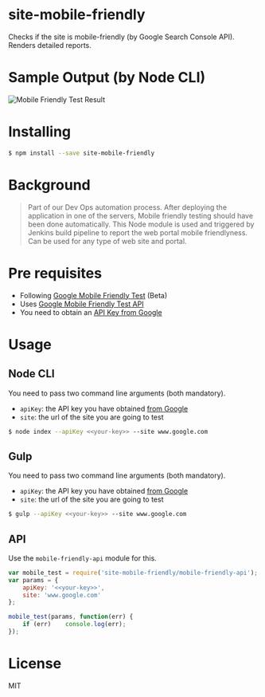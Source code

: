 # site-mobile-friendly
Checks if the site is mobile-friendly (by Google Search Console API). Renders detailed reports.

# Sample Output (by Node CLI)
![Mobile Friendly Test Result](site-mobile-friendly/screens/mobile-test-result.png?raw=true)
 
# Installing
```sh
$ npm install --save site-mobile-friendly
```

# Background
> Part of our Dev Ops automation process. After deploying the application in one of the servers, Mobile friendly testing should have been done automatically. This Node module is used and triggered by Jenkins build pipeline to report the web portal mobile friendlyness.
> Can be used for any type of web site and portal.

# Pre requisites
- Following [Google Mobile Friendly Test](https://search.google.com/test/mobile-friendly) (Beta) 
- Uses [Google Mobile Friendly Test API](https://developers.google.com/webmaster-tools/search-console-api/reference/rest/v1/urlTestingTools.mobileFriendlyTest/run)
- You need to obtain an [API Key from Google](https://developers.google.com/webmaster-tools/search-console-api/v1/configure)

# Usage

## Node CLI
You need to pass two command line arguments (both mandatory).
- `apiKey`: the API key you have obtained [from Google](https://developers.google.com/webmaster-tools/search-console-api/v1/configure)
- `site`: the url of the site you are going to test

```sh
$ node index --apiKey <<your-key>> --site www.google.com
```

## Gulp
You need to pass two command line arguments (both mandatory).
- `apiKey`: the API key you have obtained [from Google](https://developers.google.com/webmaster-tools/search-console-api/v1/configure)
- `site`: the url of the site you are going to test

```sh
$ gulp --apiKey <<your-key>> --site www.google.com
```

## API
Use the `mobile-friendly-api` module for this.
```js
var mobile_test = require('site-mobile-friendly/mobile-friendly-api');
var params = {
	apiKey: '<<your-key>>',
	site: 'www.google.com'
};

mobile_test(params, function(err) {
	if (err)	console.log(err);
});
```

# License
MIT
